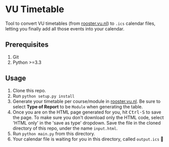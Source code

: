 # VU Timetable

Tool to convert VU timetables (from [rooster.vu.nl](https://rooster.vu.nl)) to `.ics` calendar files, letting you finally add all those events into your calendar.

## Prerequisites
1. Git
2. Python >=3.3

## Usage
1. Clone this repo.
2. Run `python setup.py install`
3. Generate your timetable per course/module in [rooster.vu.nl](https://rooster.vu.nl). Be sure to select **Type of Report** to be `Module` when generating the table.
4. Once you are on the HTML page generated for you, hit <kbd>Ctrl-S</kbd> to save the page. To make sure you don't download only the HTML code, select 'HTML only' in the 'save as type' dropdown. Save the file in the cloned directory of this repo, under the name `input.html`.
5. Run `python main.py` from this directory.
6. Your calendar file is waiting for you in this directory, called `output.ics` 🎉
